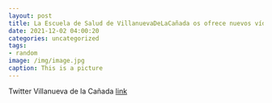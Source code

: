 ```yaml
---
layout: post
title: La Escuela de Salud de VillanuevaDeLaCañada os ofrece nuevos vídeos con recomendaciones sobre:✅ El cuidado de la espalda en ni...
date: 2021-12-02 04:00:20
categories: uncategorized
tags:
- random
image: /img/image.jpg
caption: This is a picture
---
```

Twitter Villanueva de la Cañada [link](https://twitter.com/AytoVDLCanada/status/1466027706185879558)
